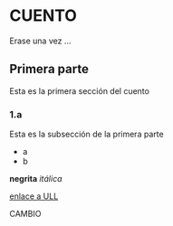 # CUENTO

Erase una vez ...

## Primera parte
Esta es la primera sección del cuento
### 1.a
Esta es la subsección de la primera parte

* a
* b

**negrita**   *itálica*

[enlace a ULL](http://www.ull.es)

CAMBIO
